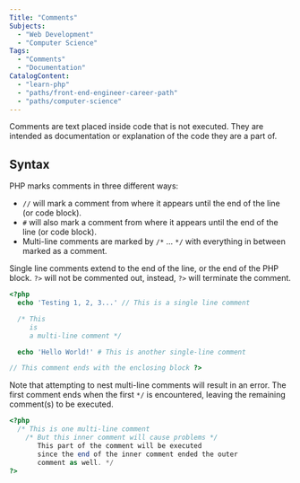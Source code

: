 ```yaml
---
Title: "Comments"
Subjects:
  - "Web Development"
  - "Computer Science"
Tags: 
  - "Comments"
  - "Documentation"
CatalogContent:
  - "learn-php"
  - "paths/front-end-engineer-career-path"
  - "paths/computer-science"
---
```


Comments are text placed inside code that is not executed. They are intended as documentation or explanation of the code they are a part of.

## Syntax

PHP marks comments in three different ways:

- `//` will mark a comment from where it appears until the end of the line (or code block).
- `#` will also mark a comment from where it appears until the end of the line (or code block).
- Multi-line comments are marked by `/*` ... `*/` with everything in between marked as a comment.

Single line comments extend to the end of the line, or the end of the PHP block. 
`?>` will not be commented out, instead, `?>` will terminate the comment.

```php
<?php
  echo 'Testing 1, 2, 3...' // This is a single line comment

  /* This
     is
     a multi-line comment */

  echo 'Hello World!' # This is another single-line comment

// This comment ends with the enclosing block ?>
```

Note that attempting to nest multi-line comments will result in an error. The first comment ends when the first `*/` is encountered,
leaving the remaining comment(s) to be executed.

```php
<?php
  /* This is one multi-line comment
    /* But this inner comment will cause problems */
       This part of the comment will be executed
       since the end of the inner comment ended the outer
       comment as well. */
?>
```
